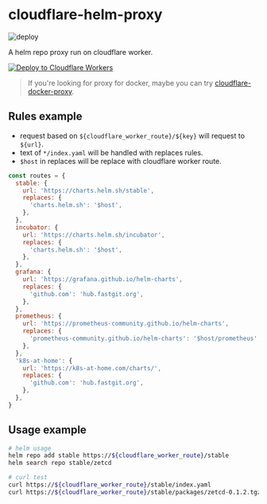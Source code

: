 # cloudflare-helm-proxy

![deploy](https://github.com/lhy12315/cloudflare-helm-proxy/actions/workflows/deploy.yml/badge.svg)

A helm repo proxy run on cloudflare worker.

[![Deploy to Cloudflare Workers](https://deploy.workers.cloudflare.com/button)](https://deploy.workers.cloudflare.com/?url=https://github.com/lhy12315/cloudflare-helm-proxy)

> If you're looking for proxy for docker, maybe you can try [cloudflare-docker-proxy](https://github.com/lhy12315/cloudflare-docker-proxy).

## Rules example
- request based on `${cloudflare_worker_route}/${key}` will request to `${url}`.
- text of `*/index.yaml` will be handled with replaces rules.
- `$host` in replaces will be replace with cloudflare worker route.
```javascript
const routes = {
  stable: {
    url: 'https://charts.helm.sh/stable',
    replaces: {
      'charts.helm.sh': '$host',
    },
  },
  incubator: {
    url: 'https://charts.helm.sh/incubator',
    replaces: {
      'charts.helm.sh': '$host',
    },
  },
  grafana: {
    url: 'https://grafana.github.io/helm-charts',
    replaces: {
      'github.com': 'hub.fastgit.org',
    },
  },
  prometheus: {
    url: 'https://prometheus-community.github.io/helm-charts',
    replaces: {
      'prometheus-community.github.io/helm-charts': '$host/prometheus',
    },
  },
  'k8s-at-home': {
    url: 'https://k8s-at-home.com/charts/',
    replaces: {
      'github.com': 'hub.fastgit.org',
    },
  },
}
```

## Usage example
```bash
# helm usage
helm repo add stable https://${cloudflare_worker_route}/stable
helm search repo stable/zetcd

# curl test
curl https://${cloudflare_worker_route}/stable/index.yaml
curl https://${cloudflare_worker_route}/stable/packages/zetcd-0.1.2.tgz
```
